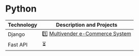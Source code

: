 # Python

| Technology | Description and Projects |
| --- | --- |
| Django | 1️⃣ [Multivender e-Commerce System](https://github.com/sandeepdewangan/django_online_food) | 
| Fast API | ⏳ | 

